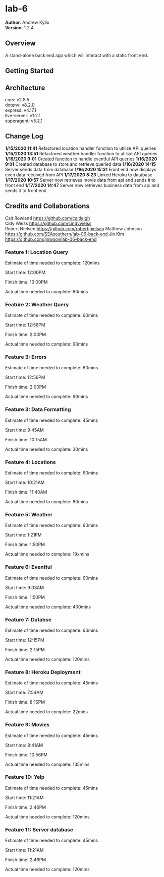 # lab-6  

**Author**: Andrew Kyllo  
**Version**: 1.2.4

## Overview
A stand-alone back end app which will interact with a static front end.

## Getting Started
<!-- What are the steps that a user must take in order to build this app on their own machine and get it running? -->

## Architecture
cors: v2.8.5      
dotenv: v8.2.0      
express: v4.17.1       
live-server: v1.2.1         
superagent: v5.2.1      

## Change Log

**1/15/2020 11:41** Refactored location handler function to utilize API queries 
**1/15/2020 13:51** Refactored weather handler function to utilize API queries 
**1/16/2020 9:01**  Created function to handle eventful API queries
**1/16/2020 9:01**  Created database to store and retrieve queried data
**1/16/2020 14:15** Server sends data from database 
**1/16/2020 15:31** Front end now displays even data received from API
**1/17/2020 8:23** Linked Heroku to database
**1/17/2020 10:57** Server now retrieves movie data from api and sends it to front end
**1/17/2020 14:47** Server now retrieves business data from api and sends it to front end


## Credits and Collaborations
Cait Rowland      https://github.com/caitleigh  
Cidy Weiss        https://github.com/cindyweiss  
Robert Nielsen    https://github.com/robertjnielsen
Matthew Johnson   https://github.com/SEAsouthern/lab-06-back-end
Jin Kim           https://github.com/jinwoov/lab-06-back-end


### Feature 1: Location Query

Estimate of time needed to complete: 120mins  

Start time: 12:00PM    

Finish time: 13:00PM  

Actual time needed to complete: 60mins  

### Feature 2: Weather Query

Estimate of time needed to complete: 60mins  

Start time: 12:56PM    

Finish time: 2:00PM  

Actual time needed to complete: 90mins  

### Feature 3: Errors

Estimate of time needed to complete: 60mins  

Start time: 12:56PM  

Finish time: 2:00PM  

Actual time needed to complete: 90mins  

### Feature 3: Data Formatting

Estimate of time needed to complete: 45mins  

Start time: 9:45AM  

Finish time: 10:15AM  

Actual time needed to complete: 30mins  

### Feature 4: Locations

Estimate of time needed to complete: 60mins  

Start time: 10:21AM 

Finish time: 11:40AM  

Actual time needed to complete: 80mins 

### Feature 5: Weather

Estimate of time needed to complete: 60mins  

Start time: 1:21PM  

Finish time: 1:50PM  

Actual time needed to complete: 19xmins 

### Feature 6: Eventful

Estimate of time needed to complete: 60mins  

Start time: 9:03AM  

Finish time: 1:50PM  

Actual time needed to complete: 400mins 

### Feature 7: Databse

Estimate of time needed to complete: 60mins  

Start time: 12:15PM  

Finish time: 2:15PM  

Actual time needed to complete: 120mins 

### Feature 8: Heroku Deployment

Estimate of time needed to complete: 45mins  

Start time: 7:54AM  

Finish time: 8:16PM  

Actual time needed to complete: 22mins 

### Feature 9: Movies

Estimate of time needed to complete: 45mins  

Start time: 8:41AM  

Finish time: 10:56PM  

Actual time needed to complete: 135mins 

### Feature 10: Yelp

Estimate of time needed to complete: 45mins  

Start time: 11:21AM  

Finish time: 2:46PM  

Actual time needed to complete: 120mins 

### Feature 11: Server database

Estimate of time needed to complete: 45mins  

Start time: 11:21AM  

Finish time: 2:46PM  

Actual time needed to complete: 120mins 